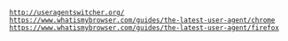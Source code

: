 <code>http://useragentswitcher.org/</code></br>
<code>https://www.whatismybrowser.com/guides/the-latest-user-agent/chrome</code></br>
<code>https://www.whatismybrowser.com/guides/the-latest-user-agent/firefox</code>
